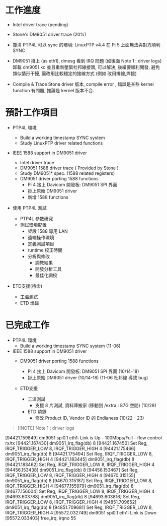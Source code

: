 
# 工作進度
+ Intel driver trace (pending)
+ Stone's DM9051 driver trace (20%)
+ 釐清 PTP4L 可以 sync 的環境: LinuxPTP v4.4 在 Pi 5 上面無法與對方順利 SYNC 
+ DM9051 掛上 (as eth1), dmesg 看到 IRQ 問題 (如後面 Note 1 : driver logs)卸載 dm9051.ko 並且重新壓緊杜邦線接頭, 可以解決, 後續要順利開發, 避免類似情形干擾, 需改用比較穩定的接線方式 (例如 改用排線,焊接)

+ Compile & Trace Stone driver 版本, compile error , 錯誤是某些 kernel function 有問題, 推論是 kernel 版本不合.

# 預計工作項目

- PTP4L 環境
	- Build a working timestamp SYNC system 
	- Study LinuxPTP driver related functions
- IEEE 1588 support in DM9051 driver 
	- Intel driver trace
	- DM9051 1588 driver trace ( Provided by Stone )
	- Study DM9051* spec. (1588 related registers)
	- DM9051 driver porting 1588 functions
		- Pi 4 接上 Davicom 開發板: DM9051 SPI 界面
		- 掛上原始 DM9051 driver 
		- 新增 1588 functions
- 使用 PTP4L 測試
	- PTP4L 參數研究
	- 測試環境配置
		- 架設 1588 專用 LAN
		- 遠端操作環境
		- 定義測試項目
		- runtime 校正時間
		- 分析與修改
			- 調教結果
			- 開發分析工具
			- 最佳化調校

- ETD支援(待命)
	- 工溫測試
	- ETD 燒錄

# 已完成工作
- PTP4L 環境
	- Build a working timestamp SYNC system (11-06)
- IEEE 1588 support in DM9051 driver 
	- DM9051 driver porting 1588 functions
		- Pi 4 接上 Davicom 開發板: DM9051 SPI 界面 (10/14-18)
		- 掛上原始 DM9051 driver (10/14-18) (11-06 杜邦線 導致 bug)

    - ETD支援
        - 工溫測試
            - 支援 8 片測試, 資料庫搬家 (移動到 /extra : 87G 空間) (10/28)
        - ETD 燒錄
            - 修改 Product ID, Vendor ID 的 Endianess (10/22 - 23)


> [!NOTE] Note 1 : driver logs
>
[94421.159849] dm9051 spi0.1 eth1: Link is Up - 100Mbps/Full - flow control rx/tx
[94421.167430] dm9051_irq_flag(db) 8
[94421.167450] Set Reg, IRQF_TRIGGER_LOW 8, IRQF_TRIGGER_HIGH 4
[94421.175466] dm9051_irq_flag(db) 8
[94421.175494] Set Reg, IRQF_TRIGGER_LOW 8, IRQF_TRIGGER_HIGH 4
[94421.183445] dm9051_irq_flag(db) 8
[94421.183462] Set Reg, IRQF_TRIGGER_LOW 8, IRQF_TRIGGER_HIGH 4
[94456.153438] dm9051_irq_flag(db) 8
[94456.153467] Set Reg, IRQF_TRIGGER_LOW 8, IRQF_TRIGGER_HIGH 4
[94670.315155] dm9051_irq_flag(db) 8
[94670.315187] Set Reg, IRQF_TRIGGER_LOW 8, IRQF_TRIGGER_HIGH 4
[94677.155979] dm9051_irq_flag(db) 8
[94677.156004] Set Reg, IRQF_TRIGGER_LOW 8, IRQF_TRIGGER_HIGH 4
[94693.603788] dm9051_irq_flag(db) 8
[94693.603816] Set Reg, IRQF_TRIGGER_LOW 8, IRQF_TRIGGER_HIGH 4
[94851.709652] dm9051_irq_flag(db) 8
[94851.709681] Set Reg, IRQF_TRIGGER_LOW 8, IRQF_TRIGGER_HIGH 4
[95572.032749] dm9051 spi0.1 eth1: Link is Down
[95572.033403] free_irq, irqno 55


